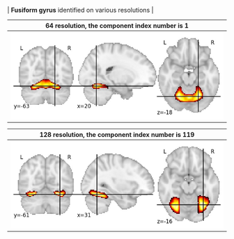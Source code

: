 


| **Fusiform gyrus** identified on various resolutions |

| 64 resolution, the component index number is 1|  
|:---:|  
| ![Component 64](../64/final/1.jpg "From component 64: Fusiform gyrus") |

| 128 resolution, the component index number is 119|  
|:---:|  
| ![Component 128](../128/final/119.jpg "From component 128: Fusiform gyrus") |